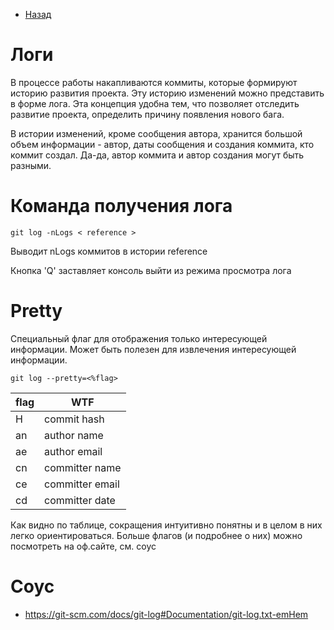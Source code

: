 * [Назад](Readme.md)

# Логи

В процессе работы накапливаются коммиты, которые формируют историю развития проекта. Эту историю изменений можно представить в форме лога. Эта концепция удобна тем, что позволяет отследить развитие проекта, определить причину появления нового бага.

В истории изменений, кроме сообщения автора, хранится большой объем информации - автор, даты сообщения и создания коммита, кто коммит создал. Да-да, автор коммита и автор создания могут быть разными.

# Команда получения лога

```
git log -nLogs < reference >
```

Выводит nLogs коммитов в истории reference

Кнопка 'Q' заставляет консоль выйти из режима просмотра лога

# Pretty

Специальный флаг для отображения только интересующей информации. Может быть полезен для извлечения интересующей информации.

```
git log --pretty=<%flag>
```

| flag | WTF             |
| ---- | --------------- |
| H    | commit hash     |
| an   | author name     |
| ae   | author email    |
| cn   | committer name  |
| ce   | committer email |
| cd   | committer date  |

Как видно по таблице, сокращения интуитивно понятны и в целом в них легко ориентироваться. Больше флагов (и подробнее о них) можно посмотреть на оф.сайте, см. соус

# Соус

* https://git-scm.com/docs/git-log#Documentation/git-log.txt-emHem

